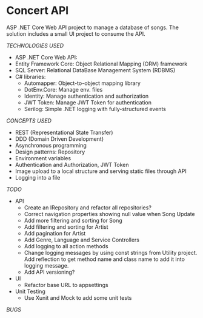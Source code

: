 # Concert API

ASP .NET Core Web API project to manage a database of songs. The solution includes a small UI project to consume the API.

_TECHNOLOGIES USED_

- ASP .NET Core Web API:
- Entity Framework Core: Object Relational Mapping (ORM) framework
- SQL Server: Relational DataBase Management System (RDBMS)
- C# libraries:
  - Automapper: Object-to-object mapping library
  - DotEnv.Core: Manage env. files
  - Identity: Manage authentication and authorization
  - JWT Token: Manage JWT Token for authentication
  - Serilog: Simple .NET logging with fully-structured events

_CONCEPTS USED_

- REST (Representational State Transfer)
- DDD (Domain Driven Development)
- Asynchronous programming
- Design patterns: Repository
- Environment variables
- Authentication and Authorization, JWT Token
- Image upload to a local structure and serving static files through API
- Logging into a file

_TODO_

- API
  - Create an IRepository<T> and refactor all repositories?
  - Correct navigation properties showing null value when Song Update
  - Add more filtering and sorting for Song
  - Add filtering and sorting for Artist
  - Add pagination for Artist
  - Add Genre, Language and Service Controllers
  - Add logging to all action methods
  - Change logging messages by using const strings from Utility project. Add reflection to get method name and class name to add it into logging message.
  - Add API versioning?
- UI
  - Refactor base URL to appsettings
- Unit Testing
  - Use Xunit and Mock to add some unit tests

_BUGS_


